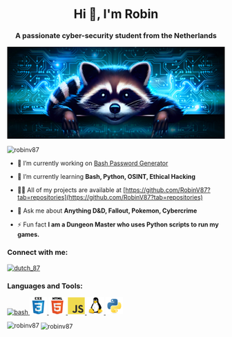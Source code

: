 <h1 align="center">Hi 👋, I'm Robin</h1>
<h3 align="center">A passionate cyber-security student from the Netherlands</h3>

<img src="CyberSecurityRaccoonBanner.jpg"></img>

<p align="left"> <img src="https://komarev.com/ghpvc/?username=robinv87&label=Profile%20views&color=0e75b6&style=flat" alt="robinv87" /> </p>

- 🔭 I’m currently working on [Bash Password Generator](https://github.com/RobinV87/BashPasswordGenerator.git)

- 🌱 I’m currently learning **Bash, Python, OSINT, Ethical Hacking**

- 👨‍💻 All of my projects are available at [https://github.com/RobinV87?tab=repositories](https://github.com/RobinV87?tab=repositories)

- 💬 Ask me about **Anything D&D, Fallout, Pokemon, Cybercrime**

- ⚡ Fun fact **I am a Dungeon Master who uses Python scripts to run my games.**

<h3 align="left">Connect with me:</h3>
<p align="left">
<a href="https://discord.gg/dutch_87" target="blank"><img align="center" src="https://raw.githubusercontent.com/rahuldkjain/github-profile-readme-generator/master/src/images/icons/Social/discord.svg" alt="dutch_87" height="30" width="40" /></a>
</p>

<h3 align="left">Languages and Tools:</h3>
<p align="left"> <a href="https://www.gnu.org/software/bash/" target="_blank" rel="noreferrer"> <img src="https://www.vectorlogo.zone/logos/gnu_bash/gnu_bash-icon.svg" alt="bash" width="40" height="40"/> </a> <a href="https://www.w3schools.com/css/" target="_blank" rel="noreferrer"> <img src="https://raw.githubusercontent.com/devicons/devicon/master/icons/css3/css3-original-wordmark.svg" alt="css3" width="40" height="40"/> </a> <a href="https://www.w3.org/html/" target="_blank" rel="noreferrer"> <img src="https://raw.githubusercontent.com/devicons/devicon/master/icons/html5/html5-original-wordmark.svg" alt="html5" width="40" height="40"/> </a> <a href="https://developer.mozilla.org/en-US/docs/Web/JavaScript" target="_blank" rel="noreferrer"> <img src="https://raw.githubusercontent.com/devicons/devicon/master/icons/javascript/javascript-original.svg" alt="javascript" width="40" height="40"/> </a> <a href="https://www.linux.org/" target="_blank" rel="noreferrer"> <img src="https://raw.githubusercontent.com/devicons/devicon/master/icons/linux/linux-original.svg" alt="linux" width="40" height="40"/> </a> <a href="https://www.python.org" target="_blank" rel="noreferrer"> <img src="https://raw.githubusercontent.com/devicons/devicon/master/icons/python/python-original.svg" alt="python" width="40" height="40"/> </a> </p>

<p><img align="left" src="https://github-readme-stats.vercel.app/api/top-langs?username=robinv87&show_icons=true&locale=en&layout=compact" alt="robinv87" /></p>

<p>&nbsp;<img align="center" src="https://github-readme-stats.vercel.app/api?username=robinv87&show_icons=true&locale=en" alt="robinv87" /></p>
